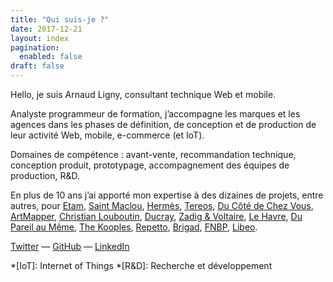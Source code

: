 ```yaml
---
title: "Qui suis-je ?"
date: 2017-12-21
layout: index
pagination:
  enabled: false
draft: false
---
```

Hello, je suis Arnaud Ligny, consultant technique Web et mobile.

Analyste programmeur de formation, j’accompagne les marques et les agences dans les phases de définition, de conception et de production de leur activité Web, mobile, e-commerce (et IoT).

Domaines de compétence : avant-vente, recommandation technique, conception produit, prototypage, accompagnement des équipes de production, R&D.

En plus de 10 ans j’ai apporté mon expertise à des dizaines de projets, entre autres, pour [Etam](http://www.etam.com), [Saint Maclou](https://www.saint-maclou.com), [Hermès](http://france.hermes.com), [Tereos](https://itunes.apple.com/fr/app/tereos-coop%C3%A9rateurs/id1215356212), [Du Côté de Chez Vous](https://www.ducotedechezvous.com), [ArtMapper](http://www.artmapper.co), [Christian Louboutin](http://eu.christianlouboutin.com/fr_fr/), [Ducray](https://dermocontrol.ducray.com), [Zadig & Voltaire](http://www.zadig-et-voltaire.com), [Le Havre](https://www.lehavre.fr/actualites/tout-le-havre-portee-de-main), [Du Pareil au Même](http://www.dpam.com), [The Kooples](http://www.thekooples.com), [Repetto](http://www.repetto.fr), [Brigad](https://plan.brigad.co/), [FNBP](https://play.google.com/store/apps/details?id=com.fnbp.monwhospop), [Libeo](https://libeo.io).

[Twitter](https://twitter.com/ArnaudLigny) — [GitHub](https://github.com/Narno) — [LinkedIn](https://fr.linkedin.com/in/arnaudligny/fr/)

*[IoT]: Internet of Things
*[R&D]: Recherche et développement
